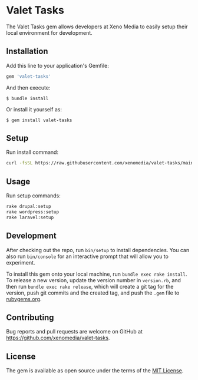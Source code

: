 # Valet Tasks

The Valet Tasks gem allows developers at Xeno Media to easily setup their local environment for development.

## Installation

Add this line to your application's Gemfile:

```ruby
gem 'valet-tasks'
```

And then execute:

    $ bundle install

Or install it yourself as:

    $ gem install valet-tasks

## Setup

Run install command:

```bash
curl -fsSL https://raw.githubusercontent.com/xenomedia/valet-tasks/main/bin/install| bash
```

## Usage

Run setup commands:

```bash
rake drupal:setup
rake wordpress:setup
rake laravel:setup
```

## Development

After checking out the repo, run `bin/setup` to install dependencies. You can also run `bin/console` for an interactive prompt that will allow you to experiment.

To install this gem onto your local machine, run `bundle exec rake install`. To release a new version, update the version number in `version.rb`, and then run `bundle exec rake release`, which will create a git tag for the version, push git commits and the created tag, and push the `.gem` file to [rubygems.org](https://rubygems.org).

## Contributing

Bug reports and pull requests are welcome on GitHub at https://github.com/xenomedia/valet-tasks.

## License

The gem is available as open source under the terms of the [MIT License](https://opensource.org/licenses/MIT).
